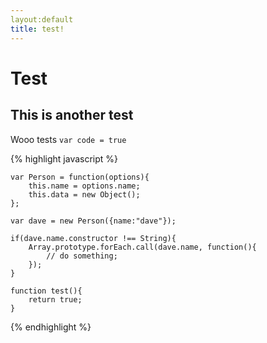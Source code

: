 ```yaml
---
layout:default
title: test!
---
```


# Test
## This is another test

Wooo tests `var code = true`

{% highlight javascript %}
    
    var Person = function(options){
        this.name = options.name;
        this.data = new Object();
    };

    var dave = new Person({name:"dave"});

    if(dave.name.constructor !== String){
        Array.prototype.forEach.call(dave.name, function(){
            // do something; 
        });
    }

    function test(){
        return true; 
    }

{% endhighlight %}
